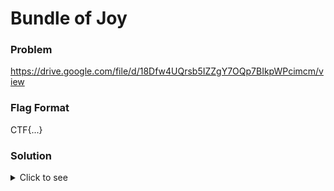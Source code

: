 # Bundle of Joy

### Problem
https://drive.google.com/file/d/18Dfw4UQrsb5IZZgY7OQp7BIkpWPcimcm/view

### Flag Format
CTF{...}

### Solution
<details>
  <summary>Click to see</summary>
  
<br>

Step 1. Download the the image <br>

Step 2. Change the file extension to .zip and extract the files. <br>

Step 3. In the unzipped folder, open link.txt and go the given URL <br>

Step 4. Upload any image that is neither dog nor cat to see flag (CTF{DOGS_SEE_IN_BW})


</details>